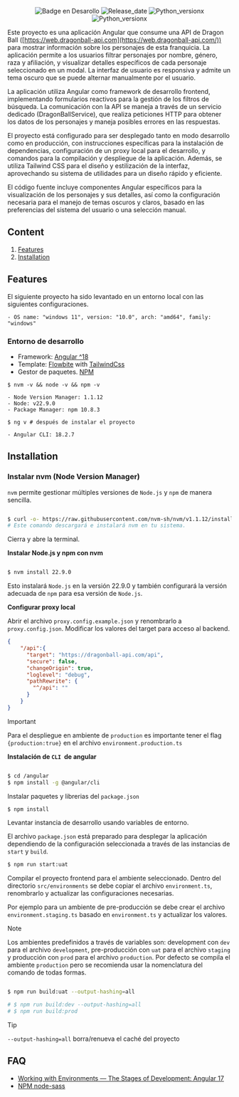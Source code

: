 <div align="center">
  
![Badge en Desarollo](https://img.shields.io/badge/status-EN_PROCESO-690)
![Release_date](https://img.shields.io/badge/release_date-octubre-7cacee)
![Python_versionx](https://img.shields.io/badge/node-v22.x-417e38)
![Python_versionx](https://img.shields.io/badge/npm-v10.8.3-c53635)

</div>

Este proyecto es una aplicación Angular que consume una API de Dragon Ball ([https://web.dragonball-api.com](https://web.dragonball-api.com/)) para mostrar información sobre los personajes de esta franquicia. La aplicación permite a los usuarios filtrar personajes por nombre, género, raza y afiliación, y visualizar detalles específicos de cada personaje seleccionado en un modal. La interfaz de usuario es responsiva y admite un tema oscuro que se puede alternar manualmente por el usuario.


La aplicación utiliza Angular como framework de desarrollo frontend, implementando formularios reactivos para la gestión de los filtros de búsqueda. La comunicación con la API se maneja a través de un servicio dedicado (DragonBallService), que realiza peticiones HTTP para obtener los datos de los personajes y maneja posibles errores en las respuestas.

El proyecto está configurado para ser desplegado tanto en modo desarrollo como en producción, con instrucciones específicas para la instalación de dependencias, configuración de un proxy local para el desarrollo, y comandos para la compilación y despliegue de la aplicación. Además, se utiliza Tailwind CSS para el diseño y estilización de la interfaz, aprovechando su sistema de utilidades para un diseño rápido y eficiente.

El código fuente incluye componentes Angular específicos para la visualización de los personajes y sus detalles, así como la configuración necesaria para el manejo de temas oscuros y claros, basado en las preferencias del sistema del usuario o una selección manual.

## Content

1. [Features](#features)
2. [Installation](#installation)

## Features

El siguiente proyecto ha sido levantado en un entorno local con las siguientes configuraciones.

```
- OS name: "windows 11", version: "10.0", arch: "amd64", family: "windows"

```

### Entorno de desarrollo

* Framework: [Angular ^18](https://angular.dev/)
* Template: [Flowbite](https://flowbite.com) with  [TailwindCss](https://tailwindcss.com/)
* Gestor de paquetes. [NPM](https://www.npmjs.com/)

```node
$ nvm -v && node -v && npm -v

- Node Version Manager: 1.1.12
- Node: v22.9.0
- Package Manager: npm 10.8.3

$ ng v # después de instalar el proyecto

- Angular CLI: 18.2.7

```

## Installation

### Instalar nvm (Node Version Manager)

`nvm` permite gestionar múltiples versiones de `Node.js` y `npm` de manera sencilla.

```sh

$ curl -o- https://raw.githubusercontent.com/nvm-sh/nvm/v1.1.12/install.sh | bash
# Este comando descargará e instalará nvm en tu sistema.

```

Cierra y abre la terminal.


**Instalar Node.js y npm con nvm**

```sh

$ nvm install 22.9.0

```

Esto instalará `Node.js` en la versión 22.9.0 y también configurará la versión adecuada de `npm` para esa versión de `Node.js`.

**Configurar proxy local**

Abrir el archivo `proxy.config.example.json` y renombrarlo a `proxy.config.json`. Modificar los valores del target para acceso al backend.

```json
{
    "/api":{
      "target": "https://dragonball-api.com/api",
      "secure": false,
      "changeOrigin": true,
      "loglevel": "debug",
      "pathRewrite": {
        "^/api": ""
      }
    }
}
```

> [!IMPORTANT]
> Para el despliegue en ambiente de `production` es importante tener el flag `{production:true}` en el archivo `environment.production.ts`

**Instalación de `CLI `de angular**

```sh

$ cd /angular
$ npm install -g @angular/cli

```

Instalar paquetes y librerias del `package.json`

```sh
$ npm install
```

Levantar instancia de desarrollo usando variables de entorno.

El archivo `package.json` está preparado para desplegar la aplicación dependiendo de la configuración seleccionada a través de las instancias de `start` y `build`.

```sh
$ npm run start:uat
```

Compilar el proyecto frontend para el ambiente seleccionado. Dentro del directorio `src/environments` se debe copiar el archivo `environment.ts`, renombrarlo y actualizar las configuraciones necesarias.

Por ejemplo para un ambiente de pre-producción se debe crear el archivo `environment.staging.ts` basado en `environment.ts` y actualizar los valores.

> [!NOTE]
> Los ambientes predefinidos a través de variables son: development con `dev` para el archivo `development`, pre-producción con `uat` para el archivo `staging` y producción con `prod` para el archivo `production`. Por defecto se compila el ambiente `production` pero se recomienda usar la nomenclatura del comando de todas formas.


```sh

$ npm run build:uat --output-hashing=all

# $ npm run build:dev --output-hashing=all
# $ npm run build:prod

```
> [!TIP]
> `--output-hashing=all` borra/renueva el caché del proyecto

## FAQ

* [Working with Environments — The Stages of Development: Angular 17](https://alifrazansaputra.medium.com/working-with-environments-the-stages-of-development-angular-17-54f104990025)
* [NPM node-sass](https://www.npmjs.com/package/node-sass)
